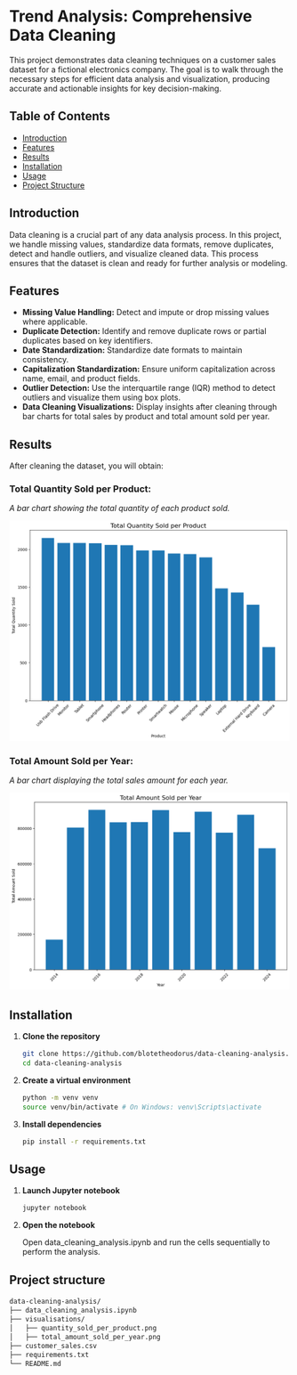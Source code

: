 # Trend Analysis: Comprehensive Data Cleaning

This project demonstrates data cleaning techniques on a customer sales dataset for a fictional electronics company. The goal is to walk through the necessary steps for efficient data analysis and visualization, producing accurate and actionable insights for key decision-making.

## Table of Contents
- [Introduction](#introduction)
- [Features](#features)
- [Results](#results)
- [Installation](#installation)
- [Usage](#usage)
- [Project Structure](#project-structure)

## Introduction

Data cleaning is a crucial part of any data analysis process. In this project, we handle missing values, standardize data formats, remove duplicates, detect and handle outliers, and visualize cleaned data. This process ensures that the dataset is clean and ready for further analysis or modeling.

## Features

- **Missing Value Handling:** Detect and impute or drop missing values where applicable.
- **Duplicate Detection:** Identify and remove duplicate rows or partial duplicates based on key identifiers.
- **Date Standardization:** Standardize date formats to maintain consistency.
- **Capitalization Standardization:** Ensure uniform capitalization across name, email, and product fields.
- **Outlier Detection:** Use the interquartile range (IQR) method to detect outliers and visualize them using box plots.
- **Data Cleaning Visualizations:** Display insights after cleaning through bar charts for total sales by product and total amount sold per year.

## Results

After cleaning the dataset, you will obtain:

### Total Quantity Sold per Product:

_A bar chart showing the total quantity of each product sold._

![Total Quantity Sold per Product](visualisations/quantity_sold_per_product.png)

### Total Amount Sold per Year:

_A bar chart displaying the total sales amount for each year._

![Total Amount Sold per Year](visualisations/total_amount_sold_per_year.png)

## Installation

1. **Clone the repository**

   ```bash
   git clone https://github.com/blotetheodorus/data-cleaning-analysis.git
   cd data-cleaning-analysis
   ```

2. **Create a virtual environment**
 
   ```bash
   python -m venv venv
   source venv/bin/activate # On Windows: venv\Scripts\activate
   ```

3. **Install dependencies**

   ```bash
   pip install -r requirements.txt
   ```

## Usage

1. **Launch Jupyter notebook**

   ```bash
   jupyter notebook
   ```
   
2. **Open the notebook**

   Open data_cleaning_analysis.ipynb and run the cells sequentially to perform the analysis.

## Project structure

```
data-cleaning-analysis/
├── data_cleaning_analysis.ipynb
├── visualisations/
│   ├── quantity_sold_per_product.png
│   ├── total_amount_sold_per_year.png
├── customer_sales.csv
├── requirements.txt
└── README.md

```
